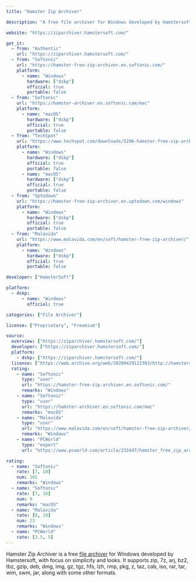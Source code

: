 ```yaml
---
title: "Hamster Zip Archiver"

description: "A free file archiver for Windows developed by Hamstersoft"

website: "https://ziparchiver.hamstersoft.com/"

get_it:
  - from: "Authentic"
    url: "https://ziparchiver.hamstersoft.com/"
  - from: "Softonic"
    url: "https://hamster-free-zip-archiver.en.softonic.com/"
    platform:
      - name: "Windows"
        hardware: ["dskp"]
        official: true
        portable: false
  - from: "Softonic"
    url: "https://hamster-archiver.en.softonic.com/mac"
    platform:
      - name: "macOS"
        hardware: ["dskp"]
        official: true
        portable: false
  - from: "TechSpot"
    url: "https://www.techspot.com/downloads/5296-hamster-free-zip-archiver.html"
    platform:
      - name: "Windows"
        hardware: ["dskp"]
        official: true
        portable: false
      - name: "macOS"
        hardware: ["dskp"]
        official: true
        portable: false
  - from: "Uptodown"
    url: "https://hamster-free-zip-archiver.en.uptodown.com/windows"
    platform:
      - name: "Windows"
        hardware: ["dskp"]
        official: true
        portable: false
  - from: "Malavida"
    url: "https://www.malavida.com/en/soft/hamster-free-zip-archiver/"
    platform:
      - name: "Windows"
        hardware: ["dskp"]
        official: true
        portable: false

developer: ["HamsterSoft"]

platform:
  - dskp:
      - name: "Windows"
        official: true

categories: ["File Archiver"]

license: ["Proprietary", "Freemium"]

source:
  overview: ["https://ziparchiver.hamstersoft.com/"]
  developer: ["https://ziparchiver.hamstersoft.com/"]
  platform:
    - dskp: ["https://ziparchiver.hamstersoft.com/"]
  license: ["https://web.archive.org/web/20200429122303/http://hamstersoft.com/eula/"]
  rating:
    - name: "Softonic"
      type: "user"
      url: "https://hamster-free-zip-archiver.en.softonic.com/"
      remarks: "Windows"
    - name: "Softonic"
      type: "user"
      url: "https://hamster-archiver.en.softonic.com/mac"
      remarks: "macOS"
    - name: "Malavida"
      type: "user"
      url: "https://www.malavida.com/en/soft/hamster-free-zip-archiver/"
      remarks: "Windows"
    - name: "PCWorld"
      type: "expert"
      url: "https://www.pcworld.com/article/232447/hamster_free_zip_archiver.html"

rating:
  - name: "Softonic"
    rate: [7, 10]
    num: 101
    remarks: "Windows"
  - name: "Softonic"
    rate: [7, 10]
    num: 9
    remarks: "macOS"
  - name: "Malavida"
    rate: [8, 10]
    num: 23
    remarks: "Windows"
  - name: "PCWorld"
    rate: [3.5, 5]
---
```

  Hamster Zip Archiver is a free [file archiver](/categories/file-archiver/) for Windows developed by Hamstersoft, with focus on simplicity and looks. It supports zip, 7z, arj, bz2, tbz, gzip, deb, dmg, img, gz, tgz, hfs, lzh, rmp, pkg, z, taz, cab, iso, rar, tar, wim, swm, jar, along with some other formats.
